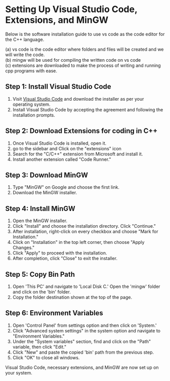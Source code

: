 # Setting Up Visual Studio Code, Extensions, and MinGW
Below is the software installation guide to use vs code as the code editor for the C++ language.  

(a) vs code is the code editor where folders and files will be created and we will write the code.  
(b) mingw will be used for compiling the written code on vs code  
(c) extensions are downloaded to make the process of writing and running cpp programs with ease.  

## Step 1: Install Visual Studio Code

1. Visit [Visual Studio Code](https://code.visualstudio.com/download) and download the installer as per your operating system.
2. Install Visual Studio Code by accepting the agreement and following the installation prompts.

## Step 2: Download Extensions for coding in C++

1. Once Visual Studio Code is installed, open it.
2. go to the sidebar and Click on the "extensions" icon 
3. Search for the "C/C++" extension from Microsoft and install it.
4. Install another extension called "Code Runner."

## Step 3: Download MinGW

1. Type "MinGW" on Google and choose the first link.
2. Download the MinGW installer.

## Step 4: Install MinGW

1. Open the MinGW installer.
2. Click "Install" and choose the installation directory. Click "Continue."
3. After installation, right-click on every checkbox and choose "Mark for Installation."
4. Click on "Installation" in the top left corner, then choose "Apply Changes."
5. Click "Apply" to proceed with the installation.
6. After completion, click "Close" to exit the installer.

## Step 5: Copy Bin Path

1. Open 'This PC' and navigate to 'Local Disk C.' Open the 'mingw' folder and click on the 'bin' folder.
2. Copy the folder destination shown at the top of the page.

## Step 6: Environment Variables

1. Open 'Control Panel' from settings option and then click on 'System.'
2. Click "Advanced system settings" in the system option and navigate to "Environment Variables."
3. Under the "System variables" section, find and click on the "Path" variable, then click "Edit."
4. Click "New" and paste the copied 'bin' path from the previous step.
5. Click "OK" to close all windows.

Visual Studio Code, necessary extensions, and MinGW are now set up on your system.
